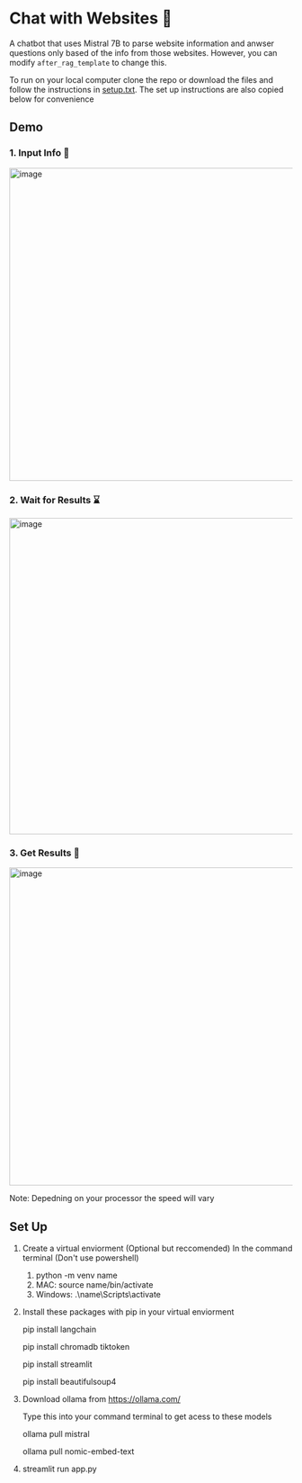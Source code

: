 # Chat with Websites :robot:

A chatbot that uses Mistral 7B to parse website information and anwser questions only
based of the info from those websites. However, you can modify 
`after_rag_template` to change this.

To run on your local computer clone the repo or download the files and 
follow the instructions in [setup.txt](https://github.com/Aabha-J/Website-Chatbot/blob/802b85ab524a88204644a9f52a043d7504f82501/setup.txt). 
The set up instructions are also copied below for convenience

## Demo

### 1. Input Info :mag_right:
<img width="556" alt="image" src="https://github.com/Aabha-J/Website-Chatbot/assets/121515351/03ca8463-204c-4409-b94e-a73b293fd801">

### 2. Wait for Results :hourglass:
<img width="562" alt="image" src="https://github.com/Aabha-J/Website-Chatbot/assets/121515351/8920dc7c-9a92-4e8f-a746-cde0a6159937">


### 3. Get Results :tada:
<img width="565" alt="image" src="https://github.com/Aabha-J/Website-Chatbot/assets/121515351/49864d24-bafa-4001-a875-1a93dbb4219a">


Note: Depedning on your processor the speed will vary
## Set Up

  1. Create a virtual enviorment (Optional but reccomended)
      In the command terminal (Don't use powershell)
     1. python -m venv name
     2. MAC: source name/bin/activate
     3. Windows: .\name\Scripts\activate  
  
  
  2. Install these packages with pip in your virtual enviorment
  
      pip install langchain
     
      pip install chromadb tiktoken
     
      pip install streamlit
     
      pip install beautifulsoup4
  
  
  3. Download ollama from https://ollama.com/
  
      Type this into your command terminal to get acess to these models
     
      ollama pull mistral
     
      ollama pull nomic-embed-text
4. streamlit run app.py
